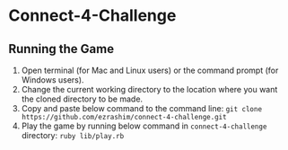 # Connect-4-Challenge



## Running the Game

1. Open terminal (for Mac and Linux users) or the command prompt (for Windows users).
2. Change the current working directory to the location where you want the cloned directory to be made.
3. Copy and paste below command to the command line:
`git clone https://github.com/ezrashim/connect-4-challenge.git`
4. Play the game by running below command in `connect-4-challenge` directory:
`ruby lib/play.rb`
